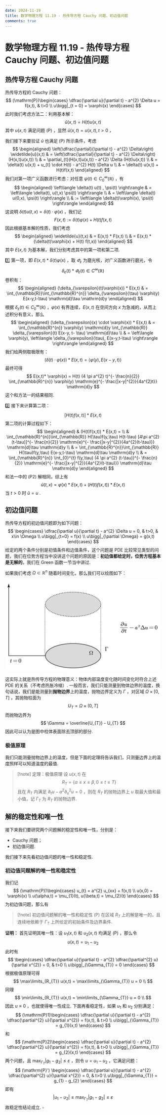 ```yaml
---
date: 2024-11-19
title: 数学物理方程 11.19 - 热传导方程 Cauchy 问题、初边值问题
comments: true
---
```


# 数学物理方程 11.19 - 热传导方程 Cauchy 问题、初边值问题

## 热传导方程 Cauchy 问题

热传导方程的 Cauchy 问题：
$$
(\mathrm{P})\begin{cases}
\dfrac{\partial u}{\partial t} - a^{2} \Delta u = f(x,t),  & t>0 \\
u\bigg|_{t = 0} = \varphi(x)
\end{cases}
$$
此时我们考虑方法二：利用基本解：
$$
\widetilde{u}(x,t) = H(t) u(x,t)
$$
其中 $u(x,t)$ 满足问题 $(\mathrm{P})$ ，显然 $\widetilde{u}(x,t) = u(x,t),t>0$ ，

我们接下来要验证 $\widetilde{u}$ 也满足 $(\mathrm{P})$ 所示条件，考虑
$$
\begin{aligned}
\left(\dfrac{\partial}{\partial t} - a^{2} \Delta\right) \widetilde{u}(x,t) & = \left(\dfrac{\partial}{\partial t} - a^{2} \Delta\right)(H(x,t)u(x,t)) \\
& = \partial_{t}(H(x,t)u(x,t)) - a^{2} \Delta (H(t)u(x,t)) \\
& = \delta(t) u(x,t) + u_{t} \cdot H(t) - a^{2} H(t) \Delta u \\
& = \delta(t) u(x,t) + H(t)f(x,t)
\end{aligned}
$$
我们对第一项广义函数进行考虑：对任意 $\psi(t)\in C_{0}^{\infty}(\mathbb{R})$ ，有
$$
\begin{aligned}
\left\langle \delta(t) u(t) , \psi(t) \right\rangle & = \left\langle \delta(t), u(t,x) \psi(t) \right\rangle \\
& = \left\langle \delta(t) u(0,x), \psi(t) \right\rangle \\
& := \left\langle \delta(t)\varphi(x), \psi(t) \right\rangle 
\end{aligned}
$$
这说明 $\delta(t)u(t,x) = \delta(t)\cdot \varphi(x)$ ，我们记
$$
F(x,t) := \delta(t) \varphi(x) + H(t)f(x,t)
$$
因此根据基本解的性质，我们考虑
$$
\begin{aligned}
\widetilde{u}(t,x) & = E(x,t) * F(x,t) \\
& = E(x,t) * (\delta(t)\varphi(x) + H(t) f(t,x))
\end{aligned}
$$
其中 $E(x,t)$ 为基本解，我们分别考虑其中的第一项和第二项.

1️⃣ 第一项，即 $E(x,t)* \delta(t)\varphi(x)$ ，取 $\varPhi_{\varepsilon}$ 为磨光核，对广义函数进行磨光，令
$$
\delta_{\varepsilon}(t) * \varPhi_{\varepsilon}(t)\in C^{\infty}(\mathbb{R})
$$
卷积有：
$$
\begin{aligned}
(\delta_{\varepsilon}(t)\varphi(x)) * E(x,t) & = \int_{\mathbb{R}}\int_{\mathbb{R}^{n}} \delta_{\varepsilon}(\tau) \varphi(y) E(x-y,t-\tau) \mathrm{d}\tau \mathrm{d}y
\end{aligned}
$$
根据 $\delta_{\varepsilon}(t)\in C_{0}^{\infty}(\mathbb{R})$ ，$\varphi(x)$ 有界连续，$E(x,t)$ 在空间方向 $x$ 为急减的，从而上述积分有意义，那么
$$
\begin{aligned}
 (\delta_{\varepsilon}(x) \cdot \varphi(x)) * E(x,t) & = \int_{\mathbb{R}^{n}}  \varphi(y) \mathrm{d}y \int_{\mathbb{R}} \delta_{\varepsilon}(t) E(x-y, t- \tau) \mathrm{d}\tau \\
 & = \left\langle \varphi(y), \left\langle \delta_{\varepsilon}(\tau), E(x-y,t-\tau) \right\rangle \right\rangle
\end{aligned}
$$
我们给两侧取极限有：
$$
(\delta(t) \cdot \varphi(x)) * E(x,t) = \left\langle \varphi(y) , E(x-y,t) \right\rangle
$$
最终可得
$$
E(x,t)* \varphi(x) = H(t) (4 \pi a^{2} t)^{- \frac{n}{2}} \int_{\mathbb{R}^{n}} \varphi(y) \mathrm{e}^{- \frac{|x-y|^{2}}{4a^{2}t}} \mathrm{d}y  
$$
这个和方法一的结果相同.

2️⃣ 接下来计算第二项：
$$
[H(t)f(x,t)] * E(x,t)
$$
第二项的计算过程如下：
$$
\begin{aligned}
& (H(t)f(x,t)) * E(x,t)  = \\
& \int_{\mathbb{R}^{n}}\int_{\mathbb{R}} H(\tau)f(y,\tau) H(t-\tau) [4\pi a^{2}(t-\tau)]^{- \frac{n}{2}} \mathrm{e}^{- \frac{|x-y|^{2}}{4a^{2}(t-\tau)}} \mathrm{d}\tau \mathrm{d}y \\
& = \int_{\mathbb{R}^{n}}\int_{\mathbb{R}} H(\tau)f(y,\tau) E(x-y,t-\tau) \mathrm{d}\tau \mathrm{d}y \\
& = \int_{\mathbb{R}^{n}} \int_{0}^{t} f(y,\tau) (4 \pi a^{2} (t-\tau))^{- \frac{n}{2}} \mathrm{e}^{- \frac{|x-y|^{2}}{4a^{2}(t-\tau)}} \mathrm{d}\tau \mathrm{d}y
\end{aligned}
$$
和法一中的 $(\mathrm{P}2)$ 解相同，综上有
$$
\widetilde{u}(t,x) = \varphi(x) * E(x,t) + (H(t)f(x,t)) * E(x,t)
$$
当 $t>0$ 时 $\widetilde{u} = u$ .

## 初边值问题

热传导方程的初边值问题即为如下问题：
$$
\begin{cases}
\dfrac{\partial u}{\partial t} - a^{2} \Delta u = 0,  & t>0, & x\in \Omega \\
u\bigg|_{t=0} = f(x)  \\
u\bigg|_{\partial \Omega} = g(x,t)
\end{cases}
$$
给定的两个条件分别是初值条件和边值条件，这个问题是 PDE 比较常见类型的问题，我们在位势方程当中没讲这个问题的原因是：**初边值都给定时，位势方程基本是无解的**，我们在 Green 函数一节当中讲过.

如果我们考虑 $\Omega \subset \mathbb{R}^{n}$ 随着时间变化，那么我们可以绘图如下：

![|600](https://raw.githubusercontent.com/xiong-ZH-zq/My-PicGO-Img/main/blog/%E7%83%AD%E4%BC%A0%E5%AF%BC%E6%96%B9%E7%A8%8B%E7%89%A9%E7%90%86%E6%84%8F%E4%B9%89.svg)

这实际上就是热传导方程的物理意义：物体内部温度变化随时间变化时符合上述 PDE 的关系（不考虑热胀冷缩）. 一般而言，我们只能测量到物体边界的温度，换句话说，我们是能测量到**抛物边界**上的温度，抛物边界定义为 $\Gamma$ ，对区域 $\Omega\times [0,T]$ ，其抛物柱面为
$$
U_{T} = \Omega \times (0,T]
$$
而抛物边界为
$$
\Gamma = \overline{U_{T}} - U_{T}
$$
因此可以认为是图中柱体表面除去顶部的部分.

### 极值原理

我们只能测量抛物边界上的温度，但是下面的定理将告诉我们，只测量边界上的温度照样可以知道温度的最值.

>[!note] 定理：极值原理
>设 $u(x,t)$ 在
>$$ R_{T} = \left\lbrace \alpha \leqslant x \leqslant \beta, 0 \leqslant t \leqslant T \right\rbrace $$
>且在 $R_{T}$ 内满足 $\partial_{t} u - a^{2} \partial_{x}^{2}u = 0$ ，则在 $R_{T}$ 的抛物边界上 $u$ 取最大值和最小值，记 $\Gamma_{T}$ 为 $R_{T}$ 的抛物边界.



## 解的稳定性和唯一性

接下来我们要研究两个问题解的稳定性和唯一性，分别是：

- Cauchy 问题；
- 初边值问题.

我们接下来先看初边值问题的唯一性和稳定性.

### 初边值问题解的唯一性和稳定性

我们记
$$
(\mathrm{P})\begin{cases}
u_{t} = a^{2} u_{xx} + f(x,t) \\
u(x,0) = \varphi(x)  \\
u(\alpha,t) = \mu_{1}(t), u(\beta,t) = \mu_{2}(t)
\end{cases}
$$
为初边值问题，那么有

>[!note] 初边值问题解的唯一性和稳定性
>$(\mathrm{P})$ 在区域 $R_T$ 上的解是唯一的，且连续地依赖于 $\Gamma_{T}$ 上所给定的初始条件及边界条件.

**证明：** 首先证明其唯一性：设 $u_{1}(x,t)$ 和 $u_{2}(x,t)$ 均满足 $(\mathrm{P})$ ，那么令
$$
u(x,t) = u_{1} - u_{2}
$$
此时有
$$
\begin{cases}
\dfrac{\partial u}{\partial t} - a^{2} \dfrac{\partial^{2} u}{\partial x^{2}} = 0,  & t>0 \\
u\bigg|_{\Gamma_{T}} = 0
\end{cases}
$$
根据极值原理可得
$$
\max\limits_{R_{T}} u(x,t) = \max\limits_{\Gamma_{T}} u = 0 \\
$$
同理
$$
\min\limits_{R_{T}} u(x,t) = \min\limits_{\Gamma_{T}} u = 0 \\
$$
因此 $u\equiv 0$ ，也就使得唯一性成立. 下面再看稳定性，如果 $u_{1}$ 和 $u_{2}$ 分别满足：
$$
(\mathrm{P}1)\begin{cases}
\dfrac{\partial u}{\partial t} - a^{2} \dfrac{\partial^{2} u}{\partial x^{2}} = f(x,t), & t>0 \\
u\bigg|_{\Gamma_{T}} = g_{1}(x,t)
\end{cases}
$$
和
$$
(\mathrm{P}2)\begin{cases}
\dfrac{\partial u}{\partial t} - a^{2} \dfrac{\partial^{2} u}{\partial x^{2}} = f(x,t), & t>0 \\
u\bigg|_{\Gamma_{T}} = g_{2}(x,t)
\end{cases}
$$
两个问题，且 $\displaystyle\max_{\Gamma_{T}}|g_{1}-g_{2}|\leqslant \varepsilon$ ，则令 $u = u_{1} - u_{2}$ ，它满足问题：
$$
(\mathrm{P}')
\begin{cases}
\dfrac{\partial u}{\partial t} - a^{2} \dfrac{\partial^{2} u}{\partial x^{2}} = 0, & t>0 \\
u\bigg|_{\Gamma_{T}} = g_{1} - g_{2}
\end{cases}
$$
即有
$$
|u_{1}-u_{2}| \leqslant \max_{\Gamma _{T}} |g_{1}-g_{2}| \leqslant \varepsilon
$$
故稳定性结论成立. $\square$

